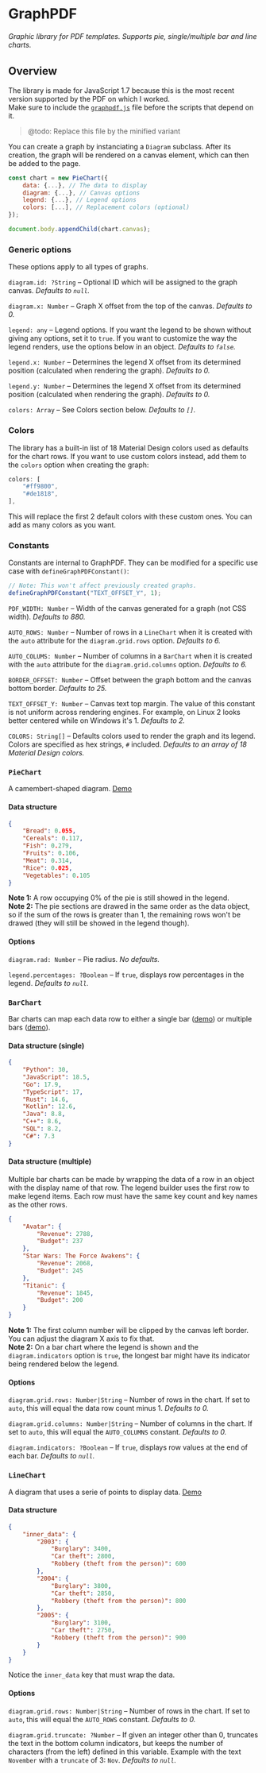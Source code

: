 # GraphPDF

###### *Graphic library for PDF templates. Supports pie, single/multiple bar and line charts.*

## Overview

The library is made for JavaScript 1.7 because this is the most recent version supported by the PDF on which I worked.  
Make sure to include the [`graphpdf.js`](https://github.com/matteokeole/graphpdf/blob/master/graphpdf.js) file before the scripts that depend on it.  

> @todo: Replace this file by the minified variant

You can create a graph by instanciating a `Diagram` subclass. After its creation, the graph will be rendered on a canvas element, which can then be added to the page.

```js
const chart = new PieChart({
	data: {...}, // The data to display
	diagram: {...}, // Canvas options
	legend: {...}, // Legend options
	colors: [...], // Replacement colors (optional)
});

document.body.appendChild(chart.canvas);
```

### Generic options

These options apply to all types of graphs.

`diagram.id: ?String` – Optional ID which will be assigned to the graph canvas. *Defaults to `null`.*

`diagram.x: Number` – Graph X offset from the top of the canvas. *Defaults to 0.*

`legend: any` – Legend options. If you want the legend to be shown without giving any options, set it to `true`. If you want to customize the way the legend renders, use the options below in an object. *Defaults to `false`.*

`legend.x: Number` – Determines the legend X offset from its determined position (calculated when rendering the graph). *Defaults to 0.*

`legend.y: Number` – Determines the legend X offset from its determined position (calculated when rendering the graph). *Defaults to 0.*

`colors: Array` – See Colors section below. *Defaults to `[]`.*

### Colors

The library has a built-in list of 18 Material Design colors used as defaults for the chart rows. If you want to use custom colors instead, add them to the `colors` option when creating the graph:
```js
colors: [
	"#ff9800",
	"#de1818",
],
```
This will replace the first 2 default colors with these custom ones. You can add as many colors as you want.

### Constants

Constants are internal to GraphPDF. They can be modified for a specific use case with `defineGraphPDFConstant()`:

```js
// Note: This won't affect previously created graphs.
defineGraphPDFConstant("TEXT_OFFSET_Y", 1);
```

`PDF_WIDTH: Number` – Width of the canvas generated for a graph (not CSS width). *Defaults to 880.*

`AUTO_ROWS: Number` – Number of rows in a `LineChart` when it is created with the `auto` attribute for the `diagram.grid.rows` option. *Defaults to 6.*

`AUTO_COLUMS: Number` – Number of columns in a `BarChart` when it is created with the `auto` attribute for the `diagram.grid.columns` option. *Defaults to 6.*

`BORDER_OFFSET: Number` – Offset between the graph bottom and the canvas bottom border. *Defaults to 25.*

`TEXT_OFFSET_Y: Number` – Canvas text top margin. The value of this constant is not uniform across rendering engines. For example, on Linux 2 looks better centered while on Windows it's 1. *Defaults to 2.*

`COLORS: String[]` – Defaults colors used to render the graph and its legend. Colors are specified as hex strings, `#` included. *Defaults to an array of 18 Material Design colors.*

### `PieChart`
A camembert-shaped diagram. [Demo](https://github.com/matteokeole/graphpdf/blob/master/examples/piechart.html)

#### Data structure
```json
{
	"Bread": 0.055,
	"Cereals": 0.117,
	"Fish": 0.279,
	"Fruits": 0.106,
	"Meat": 0.314,
	"Rice": 0.025,
	"Vegetables": 0.105
}
```
**Note 1:** A row occupying 0% of the pie is still showed in the legend.  
**Note 2:** The pie sections are drawed in the same order as the data object, so if the sum of the rows is greater than 1, the remaining rows won't be drawed (they will still be showed in the legend though).

#### Options

`diagram.rad: Number` – Pie radius. *No defaults.*

`legend.percentages: ?Boolean` – If `true`, displays row percentages in the legend. *Defaults to `null`.*

### `BarChart`

Bar charts can map each data row to either a single bar ([demo](https://github.com/matteokeole/graphpdf/blob/master/examples/barchart.html)) or multiple bars ([demo](https://github.com/matteokeole/graphpdf/blob/master/examples/barchart2.html)).

#### Data structure (single)

```json
{
	"Python": 30,
	"JavaScript": 18.5,
	"Go": 17.9,
	"TypeScript": 17,
	"Rust": 14.6,
	"Kotlin": 12.6,
	"Java": 8.8,
	"C++": 8.6,
	"SQL": 8.2,
	"C#": 7.3
}
```

#### Data structure (multiple)

Multiple bar charts can be made by wrapping the data of a row in an object with the display name of that row. The legend builder uses the first row to make legend items. Each row must have the same key count and key names as the other rows.

```json
{
	"Avatar": {
		"Revenue": 2788,
		"Budget": 237
	},
	"Star Wars: The Force Awakens": {
		"Revenue": 2068,
		"Budget": 245
	},
	"Titanic": {
		"Revenue": 1845,
		"Budget": 200
	}
}
```

**Note 1:** The first column number will be clipped by the canvas left border. You can adjust the diagram X axis to fix that.  
**Note 2:** On a bar chart where the legend is shown and the `diagram.indicators` option is `true`, the longest bar might have its indicator being rendered below the legend.

#### Options

`diagram.grid.rows: Number|String` – Number of rows in the chart. If set to `auto`, this will equal the data row count minus 1. *Defaults to 0.*

`diagram.grid.columns: Number|String` – Number of columns in the chart. If set to `auto`, this will equal the `AUTO_COLUMNS` constant. *Defaults to 0.*

`diagram.indicators: ?Boolean` – If `true`, displays row values at the end of each bar. *Defaults to `null`.*

### `LineChart`

A diagram that uses a serie of points to display data. [Demo](https://github.com/matteokeole/graphpdf/blob/master/examples/linechart.html)

#### Data structure

```json
{
	"inner_data": {
		"2003": {
			"Burglary": 3400,
			"Car theft": 2800,
			"Robbery (theft from the person)": 600
		},
		"2004": {
			"Burglary": 3800,
			"Car theft": 2850,
			"Robbery (theft from the person)": 800
		},
		"2005": {
			"Burglary": 3100,
			"Car theft": 2750,
			"Robbery (theft from the person)": 900
		}
	}
}
```

Notice the `inner_data` key that must wrap the data.

#### Options

`diagram.grid.rows: Number|String` – Number of rows in the chart. If set to `auto`, this will equal the `AUTO_ROWS` constant. *Defaults to 0.*

`diagram.grid.truncate: ?Number` – If given an integer other than 0, truncates the text in the bottom column indicators, but keeps the number of characters (from the left) defined in this variable. Example with the text `November` with a `truncate` of 3: `Nov`. *Defaults to `null`.*